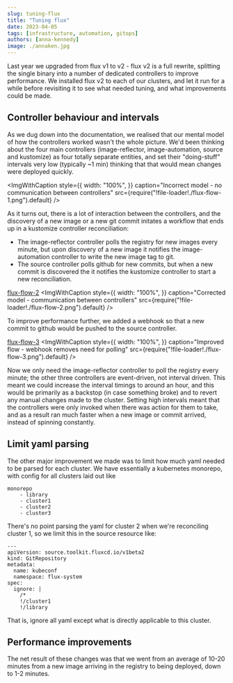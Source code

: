 ```yaml
---
slug: tuning-flux
title: "Tuning flux"
date: 2023-04-05
tags: [infrastructure, automation, gitops]
authors: [anna-kennedy]
image: ./annaken.jpg
---
```


Last year we upgraded from flux v1 to v2 - flux v2 is a full rewrite, splitting the single binary into a number of dedicated controllers to improve performance. We installed flux v2 to each of our clusters, and let it run for a while before revisiting it to see what needed tuning, and what improvements could be made.

<!--truncate-->

## Controller behaviour and intervals

As we dug down into the documentation, we realised that our mental model of how the controllers worked wasn't the whole picture. We'd been thinking about the four main controllers (image-reflector, image-automation, source and kustomize) as four totally separate entities, and set their "doing-stuff" intervals very low (typically ~1 min) thinking that that would mean changes were deployed quickly.

<ImgWithCaption
  style={{
    width: "100%",
  }}
  caption="Incorrect model - no communication between controllers"
  src={require("!file-loader!./flux-flow-1.png").default}
  />

As it turns out, there is a lot of interaction between the controllers, and the discovery of a new image or a new git commit initates a workflow that ends up in a kustomize controller reconciliation:

* The image-reflector controller polls the registry for new images every minute, but upon discovery of a new image it notifies the  image-automation controller to write the new image tag to git.
* The source controller polls github for new commits, but when a new commit is discovered the it notifies the kustomize controller to start a new reconciliation.

[flux-flow-2](flux-flow-2.png)
<ImgWithCaption
  style={{
    width: "100%",
  }}
  caption="Corrected model - communication between controllers"
  src={require("!file-loader!./flux-flow-2.png").default}
  />


To improve performance further, we added a webhook so that a new commit to github would be pushed to the source controller.

[flux-flow-3](flux-flow-3.png)
<ImgWithCaption
  style={{
    width: "100%",
  }}
  caption="Improved flow - webhook removes need for polling"
  src={require("!file-loader!./flux-flow-3.png").default}
  />


Now we only need the image-reflector controller to poll the registry every minute; the other three controllers are event-driven, not interval driven.
This meant we could increase the interval timings to around an hour, and this would be primarily as a backstop (in case something broke) and to revert any manual changes made to the cluster.
Setting high intervals meant that the controllers were only invoked when there was action for them to take, and as a result ran much faster when a new image or commit arrived, instead of spinning constantly.

## Limit yaml parsing

The other major improvement we made was to limit how much yaml needed to be parsed for each cluster. We have essentially a kubernetes monorepo, with config for all clusters laid out like
```
monorepo
	- library
	- cluster1
	- cluster2
	- cluster3
```
There's no point parsing the yaml for cluster 2 when we're reconciling cluster 1, so we limit this in the source resource like:
```
---
apiVersion: source.toolkit.fluxcd.io/v1beta2
kind: GitRepository
metadata:
  name: kubeconf
  namespace: flux-system
spec:
  ignore: |
    /*
    !/cluster1
    !/library
```
That is, ignore all yaml except what is directly applicable to this cluster.

## Performance improvements

The net result of these changes was that we went from an average of 10-20 minutes from a new image arriving in the registry to being deployed, down to 1-2 minutes.

